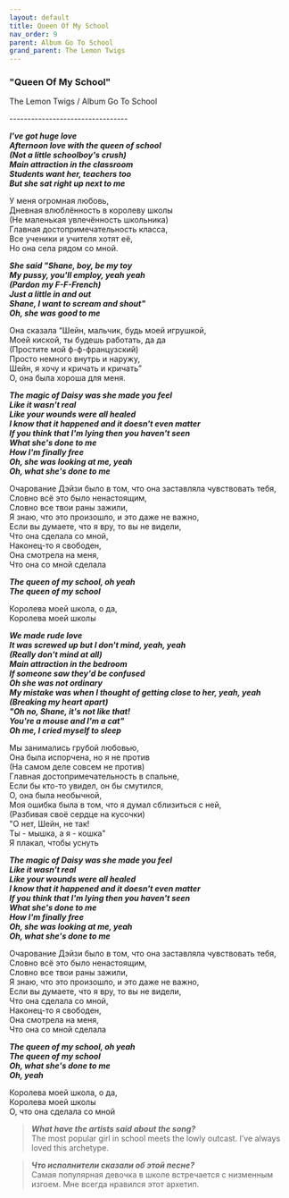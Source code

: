 ```yaml
---  
layout: default  
title: Queen Of My School  
nav_order: 9  
parent: Album Go To School  
grand_parent: The Lemon Twigs  
--- 
```


### **"Queen Of My School"**
<p>
The Lemon Twigs	/ Album Go To School
</p>
---------------------------------

**_I've got huge love  
Afternoon love with the queen of school  
(Not a little schoolboy's crush)  
Main attraction in the classroom   
Students want her, teachers too  
But she sat right up next to me_**  

У меня огромная любовь,  
Дневная влюблённость в королеву школы  
(Не маленькая увлечённость школьника)  
Главная достопримечательность класса,  
Все ученики и учителя хотят её,  
Но она села рядом со мной.  

**_She said "Shane, boy, be my toy  
My pussy, you'll employ, yeah yeah  
(Pardon my F-F-French)  
Just a little in and out  
Shane, I want to scream and shout"  
Oh, she was good to me_**  

Она сказала “Шейн, мальчик, будь моей игрушкой,  
Моей киской, ты будешь работать, да да  
(Простите мой ф-ф-французский)  
Просто немного внутрь и наружу,  
Шейн, я хочу и кричать и кричать”  
О, она была хороша для меня.  

**_The magic of Daisy was she made you feel  
Like it wasn't real  
Like your wounds were all healed  
I know that it happened and it doesn't even matter  
If you think that I'm lying then you haven't seen  
What she's done to me  
How I'm finally free  
Oh, she was looking at me, yeah  
Oh, what she's done to me_**  

Очарование Дэйзи было в том, что она заставляла чувствовать тебя,  
Словно всё это было ненастоящим,  
Словно все твои раны зажили,  
Я знаю, что это произошло, и это даже не важно,  
Если вы думаете, что я вру, то вы не видели,  
Что она сделала со мной,  
Наконец-то я свободен,  
Она смотрела на меня,  
Что она со мной сделала  

**_The queen of my school, oh yeah  
The queen of my school_**  

Королева моей школа, о да,  
Королева моей школы  

**_We made rude love  
It was screwed up but I don't mind, yeah, yeah  
(Really don't mind at all)  
Main attraction in the bedroom  
If someone saw they'd be confused  
Oh she was not ordinary  
My mistake was when I thought of getting close to her, yeah, yeah  
(Breaking my heart apart)  
"Oh no, Shane, it's not like that!  
You're a mouse and I'm a cat"  
Oh me, I cried myself to sleep_**  

Мы занимались грубой любовью,  
Она была испорчена, но я не против  
(На самом деле совсем не против)  
Главная достопримечательность в спальне,  
Если бы кто-то увидел, он бы смутился,  
О, она была необычной,  
Моя ошибка была в том, что я думал сблизиться с ней,  
(Разбивая своё сердце на кусочки)  
"О нет, Шейн, не так!  
Ты - мышка, а я - кошка"  
Я плакал, чтобы уснуть  

**_The magic of Daisy was she made you feel  
Like it wasn't real  
Like your wounds were all healed  
I know that it happened and it doesn't even matter  
If you think that I'm lying then you haven't seen  
What she's done to me  
How I'm finally free  
Oh, she was looking at me, yeah  
Oh, what she's done to me_**  

Очарование Дэйзи было в том, что она заставляла чувствовать тебя,  
Словно всё это было ненастоящим,  
Словно все твои раны зажили,  
Я знаю, что это произошло, и это даже не важно,  
Если вы думаете, что я вру, то вы не видели,  
Что она сделала со мной,  
Наконец-то я свободен,  
Она смотрела на меня,  
Что она со мной сделала  

**_The queen of my school, oh yeah  
The queen of my school  
Oh, what she's done to me  
Oh, yeah_**  

Королева моей школа, о да,  
Королева моей школы  
О, что она сделала со мной  

> **_What have the artists said about the song?_**  
The most popular girl in school meets the lowly outcast. I’ve always loved this archetype.

> **_Что исполнители сказали об этой песне?_**  
Самая популярная девочка в школе встречается с низменным изгоем. Мне всегда нравился этот архетип.
